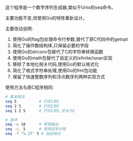 这个程序是一个数字序列生成器,类似于Unix的seq命令。

主要功能不变,但使用Go的特性重新设计。

主要改动说明:

1. 使用Go的flag包处理命令行参数,替代了原C代码中的getopt
2. 简化了操作数结构体,只保留必要的字段
3. 使用Go的strconv包替代了C的字符串转换函数
4. 使用Go的math包替代了自定义的isfinite/isnan实现
5. 移除了本地化相关代码,使用Go的默认格式化
6. 简化了格式字符串处理,使用Go的fmt包功能
7. 保留了快速整数序列和浮点数序列两种实现方式

使用方法与原C程序相同:

```bash
# 基本用法
seq 5          # 打印1到5
seq 2 5        # 打印2到5
seq 1 2 5      # 打印1到5,步长为2

# 选项
seq -w 10      # 等宽输出
seq -s, 5      # 使用逗号分隔
seq -f "%.2f" 5 # 指定格式

```
